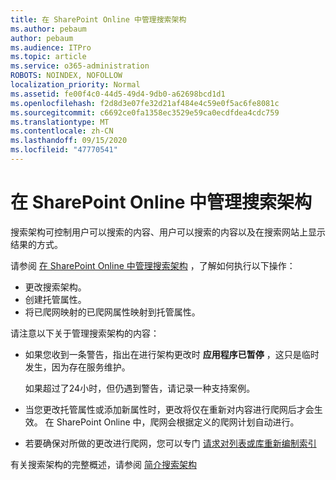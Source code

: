 ```yaml
---
title: 在 SharePoint Online 中管理搜索架构
ms.author: pebaum
author: pebaum
ms.audience: ITPro
ms.topic: article
ms.service: o365-administration
ROBOTS: NOINDEX, NOFOLLOW
localization_priority: Normal
ms.assetid: fe00f4c0-44d5-49d4-9db0-a62698bcd1d1
ms.openlocfilehash: f2d8d3e07fe32d21af484e4c59e0f5ac6fe8081c
ms.sourcegitcommit: c6692ce0fa1358ec3529e59ca0ecdfdea4cdc759
ms.translationtype: MT
ms.contentlocale: zh-CN
ms.lasthandoff: 09/15/2020
ms.locfileid: "47770541"
---
```

# <a name="manage-search-schema-in-sharepoint-online"></a>在 SharePoint Online 中管理搜索架构

搜索架构可控制用户可以搜索的内容、用户可以搜索的内容以及在搜索网站上显示结果的方式。 

请参阅 [在 SharePoint Online 中管理搜索架构](https://docs.microsoft.com/sharepoint/manage-search-schema) ，了解如何执行以下操作： 
- 更改搜索架构。
- 创建托管属性。
- 将已爬网映射的已爬网属性映射到托管属性。

请注意以下关于管理搜索架构的内容：

- 如果您收到一条警告，指出在进行架构更改时 **应用程序已暂停** ，这只是临时发生，因为存在服务维护。 

    如果超过了24小时，但仍遇到警告，请记录一种支持案例。
- 当您更改托管属性或添加新属性时，更改将仅在重新对内容进行爬网后才会生效。 在 SharePoint Online 中，爬网会根据定义的爬网计划自动进行。
- 若要确保对所做的更改进行爬网，您可以专门 [请求对列表或库重新编制索引](https://docs.microsoft.com/sharepoint/manage-search-schema#request-re-indexing-of-a-document-library-or-list) 

有关搜索架构的完整概述，请参阅 [简介搜索架构](https://blogs.technet.microsoft.com/tothesharepoint/2012/11/25/introducing-search-schema-for-sharepoint-2013/) 


